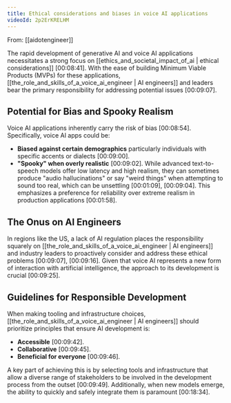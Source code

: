 ```yaml
---
title: Ethical considerations and biases in voice AI applications
videoId: 2p2ErKRELHM
---
```


From: [[aidotengineer]] <br/> 

The rapid development of generative AI and voice AI applications necessitates a strong focus on [[ethics_and_societal_impact_of_ai | ethical considerations]] <a class="yt-timestamp" data-t="00:08:41">[00:08:41]</a>. With the ease of building Minimum Viable Products (MVPs) for these applications, [[the_role_and_skills_of_a_voice_ai_engineer | AI engineers]] and leaders bear the primary responsibility for addressing potential issues <a class="yt-timestamp" data-t="00:09:07">[00:09:07]</a>.

## Potential for Bias and Spooky Realism
Voice AI applications inherently carry the risk of bias <a class="yt-timestamp" data-t="00:08:54">[00:08:54]</a>. Specifically, voice AI apps could be:
*   **Biased against certain demographics** particularly individuals with specific accents or dialects <a class="yt-timestamp" data-t="00:09:00">[00:09:00]</a>.
*   **"Spooky" when overly realistic** <a class="yt-timestamp" data-t="00:09:02">[00:09:02]</a>. While advanced text-to-speech models offer low latency and high realism, they can sometimes produce "audio hallucinations" or say "weird things" when attempting to sound too real, which can be unsettling <a class="yt-timestamp" data-t="00:01:09">[00:01:09]</a>, <a class="yt-timestamp" data-t="00:09:04">[00:09:04]</a>. This emphasizes a preference for reliability over extreme realism in production applications <a class="yt-timestamp" data-t="00:01:58">[00:01:58]</a>.

## The Onus on AI Engineers
In regions like the US, a lack of AI regulation places the responsibility squarely on [[the_role_and_skills_of_a_voice_ai_engineer | AI engineers]] and industry leaders to proactively consider and address these ethical problems <a class="yt-timestamp" data-t="00:09:07">[00:09:07]</a>, <a class="yt-timestamp" data-t="00:09:16">[00:09:16]</a>. Given that voice AI represents a new form of interaction with artificial intelligence, the approach to its development is crucial <a class="yt-timestamp" data-t="00:09:25">[00:09:25]</a>.

## Guidelines for Responsible Development
When making tooling and infrastructure choices, [[the_role_and_skills_of_a_voice_ai_engineer | AI engineers]] should prioritize principles that ensure AI development is:
*   **Accessible** <a class="yt-timestamp" data-t="00:09:42">[00:09:42]</a>.
*   **Collaborative** <a class="yt-timestamp" data-t="00:09:45">[00:09:45]</a>.
*   **Beneficial for everyone** <a class="yt-timestamp" data-t="00:09:46">[00:09:46]</a>.

A key part of achieving this is by selecting tools and infrastructure that allow a diverse range of stakeholders to be involved in the development process from the outset <a class="yt-timestamp" data-t="00:09:49">[00:09:49]</a>. Additionally, when new models emerge, the ability to quickly and safely integrate them is paramount <a class="yt-timestamp" data-t="00:18:34">[00:18:34]</a>.
